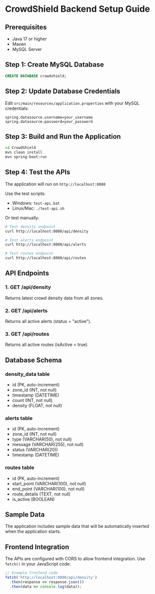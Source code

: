 # CrowdShield Backend Setup Guide

## Prerequisites
- Java 17 or higher
- Maven
- MySQL Server

## Step 1: Create MySQL Database
```sql
CREATE DATABASE crowdshield;
```

## Step 2: Update Database Credentials
Edit `src/main/resources/application.properties` with your MySQL credentials:
```properties
spring.datasource.username=your_username
spring.datasource.password=your_password
```

## Step 3: Build and Run the Application
```bash
cd CrowdShield
mvn clean install
mvn spring-boot:run
```

## Step 4: Test the APIs
The application will run on `http://localhost:8080`

Use the test scripts:
- Windows: `test-api.bat`
- Linux/Mac: `./test-api.sh`

Or test manually:
```bash
# Test density endpoint
curl http://localhost:8080/api/density

# Test alerts endpoint  
curl http://localhost:8080/api/alerts

# Test routes endpoint
curl http://localhost:8080/api/routes
```

## API Endpoints

### 1. GET /api/density
Returns latest crowd density data from all zones.

### 2. GET /api/alerts  
Returns all active alerts (status = "active").

### 3. GET /api/routes
Returns all active routes (isActive = true).

## Database Schema

### density_data table
- id (PK, auto-increment)
- zone_id (INT, not null)
- timestamp (DATETIME)
- count (INT, not null)
- density (FLOAT, not null)

### alerts table
- id (PK, auto-increment)
- zone_id (INT, not null)
- type (VARCHAR(50), not null)
- message (VARCHAR(255), not null)
- status (VARCHAR(20))
- timestamp (DATETIME)

### routes table
- id (PK, auto-increment)
- start_point (VARCHAR(100), not null)
- end_point (VARCHAR(100), not null)
- route_details (TEXT, not null)
- is_active (BOOLEAN)

## Sample Data
The application includes sample data that will be automatically inserted when the application starts.

## Frontend Integration
The APIs are configured with CORS to allow frontend integration. Use `fetch()` in your JavaScript code:
```javascript
// Example frontend code
fetch('http://localhost:8080/api/density')
  .then(response => response.json())
  .then(data => console.log(data));
